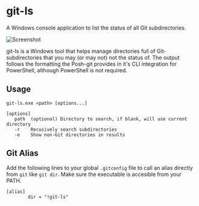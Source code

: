 git-ls
======

A Windows console application to list the status of all Git subdirectories.

![Screenshot](http://i.imgur.com/tgaaKJI.png)

git-ls is a Windows tool that helps manage directories full of Git-subdirectories that you may (or may not) not the status of. The output follows the formatting the Posh-git provides in it's CLI integration for PowerShell, although PowerShell is not required.

Usage
------
```
git-ls.exe <path> [options...]

[options]
   path  (optional) Directory to search, if blank, will use current directory
   -r    Recusively search subdirectories
   -e    Show non-Git directories in results
```


Git Alias
------
Add the following lines to your global `.gitconfig` file to call an alias directly from `git` like `git dir`. Make sure the executable is accesible from your PATH.

```
[alias]
        dir = "!git-ls"
```

